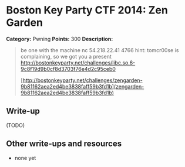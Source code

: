 # Boston Key Party CTF 2014: Zen Garden

**Category:** Pwning
**Points:** 300
**Description:**

> be one with the machine nc 54.218.22.41 4766 hint: tomcr00se is complaining, so we got you a present http://bostonkeyparty.net/challenges/libc.so.6-9c8f19d9b0cf8d3703f76e4d2c95ceb0
>
> [http://bostonkeyparty.net/challenges/zengarden-9b81162aea2ed4be3838faff59b3fd1b](zengarden-9b81162aea2ed4be3838faff59b3fd1b)

## Write-up

(TODO)

## Other write-ups and resources

* none yet
